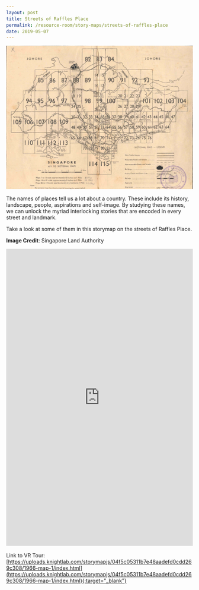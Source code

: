 ```yaml
---
layout: post
title: Streets of Raffles Place
permalink: /resource-room/story-maps/streets-of-raffles-place
date: 2019-05-07
---
```


![Banner for Streets of Raffles Place Story Map](/images/banner-storymaps-main.jpg)

The names of places tell us a lot about a country. These include its history, landscape, people, aspirations and self-image. By studying these names, we can unlock the myriad interlocking stories that are encoded in every street and landmark. 

Take a look at some of them in this storymap on the streets of Raffles Place.

**Image Credit**: Singapore Land Authority

<iframe src="https://uploads.knightlab.com/storymapjs/04f5c05311b7e48aadefd0cdd269c308/1966-map-1/index.html" frameborder="0" width="100%" height="800"></iframe>

Link to VR Tour: [https://uploads.knightlab.com/storymapjs/04f5c05311b7e48aadefd0cdd269c308/1966-map-1/index.html](https://uploads.knightlab.com/storymapjs/04f5c05311b7e48aadefd0cdd269c308/1966-map-1/index.html){:target="_blank"}